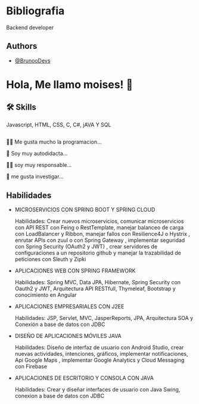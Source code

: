 
# Bibliografia

Backend developer


## Authors

- [@BrunooDevs](https://github.com/BrunooDevs)


# Hola, Me llamo moises! 👋

## 🛠 Skills
Javascript, HTML, CSS, C, C#, jAVA Y SQL


## 
👩‍💻 Me gusta mucho la programacion...

🧠 Soy muy autodidacta...

👯‍♀️ soy muy responsable...

🤔 me gusta investigar...



##  Habilidades

- MICROSERVICIOS CON SPRING BOOT Y SPRING CLOUD
  
  Habilidades:
  Crear nuevos microservicios, comunicar microservicios con API REST con 
  Feing o RestTemplate, manejar balanceo de carga con LoadBalancer y 
  Ribbon, manejar fallos con Resilience4J o Hystrix , enrutar APIs con zuul 
  o con Spring Gateway , implementar seguridad con Spring Security 
  (OAuth2 y JWT) , crear servidores de configuraciones a un repositorio 
  github y manejar la trazabilidad de peticiones con Sleuth y Zipki

- APLICACIONES WEB CON SPRING FRAMEWORK
  
  Habilidades:
  Spring MVC, Data JPA, Hibernate, Spring Security con Oauth2 y JWT, 
  Arquitectura API RESTfull, Thymeleaf, Bootstrap y conocimiento en Angular

- APLICACIONES EMPRESARIALES CON J2EE

  Habilidades:
  JSP, Servlet, MVC, JasperReports, JPA, Arquitectura SOA y Conexión a base de 
  datos con JDBC

- DISEÑO DE APLICACIONES MÓVILES JAVA

  Habilidades:
  Diseño de interfaz de usuario con Android Studio, crear nuevas 
  actividades, intenciones, gráficos, implementar notificaciones, Api 
  Google Maps , implementar Google Analytics y Cloud Messaging con 
  Firebase

- APLICACIONES DE ESCRITORIO Y CONSOLA CON JAVA
  
  Habilidades:
  Crear y diseñar interfaces de usuario con Java Swing, conexion a base de 
  datos con JDBC


